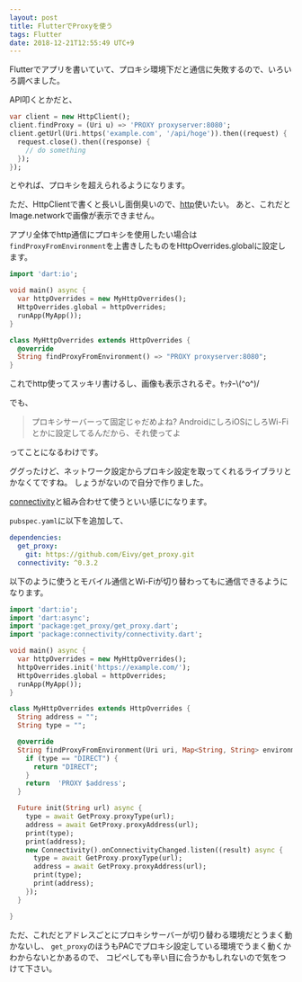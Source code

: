 ```yaml
---
layout: post
title: FlutterでProxyを使う
tags: Flutter
date: 2018-12-21T12:55:49 UTC+9
---
```

Flutterでアプリを書いていて、プロキシ環境下だと通信に失敗するので、いろいろ調べました。


API叩くとかだと、

```dart
var client = new HttpClient();
client.findProxy = (Uri u) => 'PROXY proxyserver:8080';
client.getUrl(Uri.https('example.com', '/api/hoge')).then((request) {
  request.close().then((response) {
    // do something
  });
});
```

とやれば、プロキシを超えられるようになります。

ただ、HttpClientで書くと長いし面倒臭いので、[http](https://pub.dartlang.org/packages/http)使いたい。
あと、これだとImage.networkで画像が表示できません。

アプリ全体でhttp通信にプロキシを使用したい場合は `findProxyFromEnvironment`を上書きしたものをHttpOverrides.globalに設定します。

```dart
import 'dart:io';

void main() async {
  var httpOverrides = new MyHttpOverrides();
  HttpOverrides.global = httpOverrides;
  runApp(MyApp());
}

class MyHttpOverrides extends HttpOverrides {
  @override
  String findProxyFromEnvironment() => "PROXY proxyserver:8080";
}
```

これでhttp使ってスッキリ書けるし、画像も表示されるぞ。ﾔｯﾀｰ\\(^o^)/

でも、

> プロキシサーバーって固定じゃだめよね?
> AndroidにしろiOSにしろWi-Fiとかに設定してるんだから、それ使ってよ

ってことになるわけです。

ググったけど、ネットワーク設定からプロキシ設定を取ってくれるライブラリとかなくてですね。
しょうがないので自分で作りました。

<div class="github-card" data-github="Eivy/findfile" data-width="400" data-height="" data-theme="default"></div>
<script src="//cdn.jsdelivr.net/github-cards/latest/widget.js"></script>

[connectivity](https://pub.dartlang.org/packages/connectivity)と組み合わせて使うといい感じになります。

`pubspec.yaml`に以下を追加して、

```yaml
dependencies:
  get_proxy:
    git: https://github.com/Eivy/get_proxy.git
  connectivity: ^0.3.2
```

以下のように使うとモバイル通信とWi-Fiが切り替わってもに通信できるようになります。

```dart
import 'dart:io';
import 'dart:async';
import 'package:get_proxy/get_proxy.dart';
import 'package:connectivity/connectivity.dart';

void main() async {
  var httpOverrides = new MyHttpOverrides();
  httpOverrides.init('https://example.com/');
  HttpOverrides.global = httpOverrides;
  runApp(MyApp());
}

class MyHttpOverrides extends HttpOverrides {
  String address = "";
  String type = "";

  @override
  String findProxyFromEnvironment(Uri uri, Map<String, String> environment) {
    if (type == "DIRECT") {
      return "DIRECT";
    }
    return  'PROXY $address';
  }

  Future init(String url) async {
    type = await GetProxy.proxyType(url);
    address = await GetProxy.proxyAddress(url);
    print(type);
    print(address);
    new Connectivity().onConnectivityChanged.listen((result) async {
      type = await GetProxy.proxyType(url);
      address = await GetProxy.proxyAddress(url);
      print(type);
      print(address);
    });
  }

}
```

ただ、これだとアドレスごとにプロキシサーバーが切り替わる環境だとうまく動かないし、
`get_proxy`のほうもPACでプロキシ設定している環境でうまく動くかわからないとかあるので、
コピペしても辛い目に合うかもしれないので気をつけて下さい。
